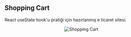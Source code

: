 ## Shopping Cart

React useState hook'u pratiği için hazırlanmış e ticaret sitesi.

<p align="center">
  <img src="shopping-cart.png" alt="Shopping Cart"/>
</p>


